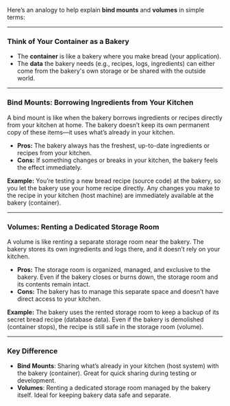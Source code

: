 Here’s an analogy to help explain **bind mounts** and **volumes** in simple terms:

---

### Think of Your Container as a Bakery

- The **container** is like a bakery where you make bread (your application).  
- The **data** the bakery needs (e.g., recipes, logs, ingredients) can either come from the bakery's own storage or be shared with the outside world.

---

### **Bind Mounts: Borrowing Ingredients from Your Kitchen**  
A bind mount is like when the bakery borrows ingredients or recipes directly from your kitchen at home. The bakery doesn’t keep its own permanent copy of these items—it uses what’s already in your kitchen.

- **Pros:** The bakery always has the freshest, up-to-date ingredients or recipes from your kitchen.  
- **Cons:** If something changes or breaks in your kitchen, the bakery feels the effect immediately.

**Example:** You’re testing a new bread recipe (source code) at the bakery, so you let the bakery use your home recipe directly. Any changes you make to the recipe in your kitchen (host machine) are immediately available at the bakery (container).

---

### **Volumes: Renting a Dedicated Storage Room**  
A volume is like renting a separate storage room near the bakery. The bakery stores its own ingredients and logs there, and it doesn’t rely on your kitchen.

- **Pros:** The storage room is organized, managed, and exclusive to the bakery. Even if the bakery closes or burns down, the storage room and its contents remain intact.  
- **Cons:** The bakery has to manage this separate space and doesn’t have direct access to your kitchen.

**Example:** The bakery uses the rented storage room to keep a backup of its secret bread recipe (database data). Even if the bakery is demolished (container stops), the recipe is still safe in the storage room (volume).

---

### **Key Difference**  
- **Bind Mounts**: Sharing what’s already in your kitchen (host system) with the bakery (container). Great for quick sharing during testing or development.  
- **Volumes**: Renting a dedicated storage room managed by the bakery itself. Ideal for keeping bakery data safe and separate.
